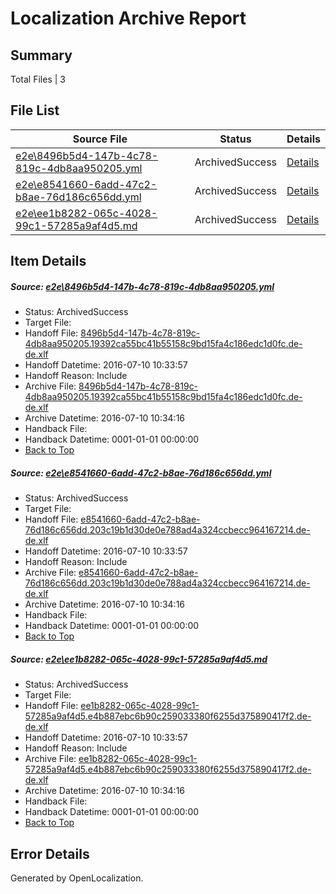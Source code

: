 # <a name='report-top'></a> Localization Archive Report

## Summary
 Total Files | 3

## File List
 Source File | Status | Details 
 ----------- | ------ | ------- 
 [e2e\8496b5d4-147b-4c78-819c-4db8aa950205.yml](https://github.com/OpenLocalizationTestOrg/oltest/blob/f8ddb9cacd4d316fea343bb81e2f6c61d31c56bc/e2e/8496b5d4-147b-4c78-819c-4db8aa950205.yml) | ArchivedSuccess | [Details](#21d7cd08b26dfdb0a988d9190b7d83f30811929a2)
 [e2e\e8541660-6add-47c2-b8ae-76d186c656dd.yml](https://github.com/OpenLocalizationTestOrg/oltest/blob/f8ddb9cacd4d316fea343bb81e2f6c61d31c56bc/e2e/e8541660-6add-47c2-b8ae-76d186c656dd.yml) | ArchivedSuccess | [Details](#d549b2f4140b86464e28f6c422925607d814fd9f5)
 [e2e\ee1b8282-065c-4028-99c1-57285a9af4d5.md](https://github.com/OpenLocalizationTestOrg/oltest/blob/f8ddb9cacd4d316fea343bb81e2f6c61d31c56bc/e2e/ee1b8282-065c-4028-99c1-57285a9af4d5.md) | ArchivedSuccess | [Details](#783838cce55a2ccc87649a4c2fa6dc4ee31a1d586)

## Item Details
##### <a name='21d7cd08b26dfdb0a988d9190b7d83f30811929a2'></a> Source: [e2e\8496b5d4-147b-4c78-819c-4db8aa950205.yml](https://github.com/OpenLocalizationTestOrg/oltest/blob/f8ddb9cacd4d316fea343bb81e2f6c61d31c56bc/e2e/8496b5d4-147b-4c78-819c-4db8aa950205.yml)
* Status: ArchivedSuccess
* Target File: 
* Handoff File: [8496b5d4-147b-4c78-819c-4db8aa950205.19392ca55bc41b55158c9bd15fa4c186edc1d0fc.de-de.xlf](https://github.com/OpenLocalizationTestOrg/olhandoff-e2e/blob/0101627878558aa27a7b040e1a0f888e6a1368bf/ol-handoff/OpenLocalizationTestOrg/oltest-dede-fly/ci/ht/8496b5d4-147b-4c78-819c-4db8aa950205.19392ca55bc41b55158c9bd15fa4c186edc1d0fc.de-de.xlf)
* Handoff Datetime: 2016-07-10 10:33:57
* Handoff Reason: Include
* Archive File: [8496b5d4-147b-4c78-819c-4db8aa950205.19392ca55bc41b55158c9bd15fa4c186edc1d0fc.de-de.xlf](https://github.com/OpenLocalizationTestOrg/olhandoff-e2e/blob/34b7452bbb5a883e59b446d73e8fb1bdd268dc64/ol-archive/OpenLocalizationTestOrg/oltest-dede-fly/ci/ht/8496b5d4-147b-4c78-819c-4db8aa950205.19392ca55bc41b55158c9bd15fa4c186edc1d0fc.de-de.xlf)
* Archive Datetime: 2016-07-10 10:34:16
* Handback File: 
* Handback Datetime: 0001-01-01 00:00:00
* [Back to Top](#report-top)

##### <a name='d549b2f4140b86464e28f6c422925607d814fd9f5'></a> Source: [e2e\e8541660-6add-47c2-b8ae-76d186c656dd.yml](https://github.com/OpenLocalizationTestOrg/oltest/blob/f8ddb9cacd4d316fea343bb81e2f6c61d31c56bc/e2e/e8541660-6add-47c2-b8ae-76d186c656dd.yml)
* Status: ArchivedSuccess
* Target File: 
* Handoff File: [e8541660-6add-47c2-b8ae-76d186c656dd.203c19b1d30de0e788ad4a324ccbecc964167214.de-de.xlf](https://github.com/OpenLocalizationTestOrg/olhandoff-e2e/blob/0101627878558aa27a7b040e1a0f888e6a1368bf/ol-handoff/OpenLocalizationTestOrg/oltest-dede-fly/ci/ht/e8541660-6add-47c2-b8ae-76d186c656dd.203c19b1d30de0e788ad4a324ccbecc964167214.de-de.xlf)
* Handoff Datetime: 2016-07-10 10:33:57
* Handoff Reason: Include
* Archive File: [e8541660-6add-47c2-b8ae-76d186c656dd.203c19b1d30de0e788ad4a324ccbecc964167214.de-de.xlf](https://github.com/OpenLocalizationTestOrg/olhandoff-e2e/blob/34b7452bbb5a883e59b446d73e8fb1bdd268dc64/ol-archive/OpenLocalizationTestOrg/oltest-dede-fly/ci/ht/e8541660-6add-47c2-b8ae-76d186c656dd.203c19b1d30de0e788ad4a324ccbecc964167214.de-de.xlf)
* Archive Datetime: 2016-07-10 10:34:16
* Handback File: 
* Handback Datetime: 0001-01-01 00:00:00
* [Back to Top](#report-top)

##### <a name='783838cce55a2ccc87649a4c2fa6dc4ee31a1d586'></a> Source: [e2e\ee1b8282-065c-4028-99c1-57285a9af4d5.md](https://github.com/OpenLocalizationTestOrg/oltest/blob/f8ddb9cacd4d316fea343bb81e2f6c61d31c56bc/e2e/ee1b8282-065c-4028-99c1-57285a9af4d5.md)
* Status: ArchivedSuccess
* Target File: 
* Handoff File: [ee1b8282-065c-4028-99c1-57285a9af4d5.e4b887ebc6b90c259033380f6255d375890417f2.de-de.xlf](https://github.com/OpenLocalizationTestOrg/olhandoff-e2e/blob/0101627878558aa27a7b040e1a0f888e6a1368bf/ol-handoff/OpenLocalizationTestOrg/oltest-dede-fly/ci/ht/ee1b8282-065c-4028-99c1-57285a9af4d5.e4b887ebc6b90c259033380f6255d375890417f2.de-de.xlf)
* Handoff Datetime: 2016-07-10 10:33:57
* Handoff Reason: Include
* Archive File: [ee1b8282-065c-4028-99c1-57285a9af4d5.e4b887ebc6b90c259033380f6255d375890417f2.de-de.xlf](https://github.com/OpenLocalizationTestOrg/olhandoff-e2e/blob/34b7452bbb5a883e59b446d73e8fb1bdd268dc64/ol-archive/OpenLocalizationTestOrg/oltest-dede-fly/ci/ht/ee1b8282-065c-4028-99c1-57285a9af4d5.e4b887ebc6b90c259033380f6255d375890417f2.de-de.xlf)
* Archive Datetime: 2016-07-10 10:34:16
* Handback File: 
* Handback Datetime: 0001-01-01 00:00:00
* [Back to Top](#report-top)


## Error Details

Generated by OpenLocalization.
